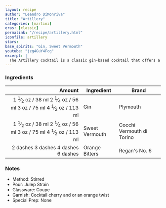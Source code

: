 ```yaml
---
layout: recipe
author: "Leandro DiMonriva"
title: "Artillery"
categories: [martini]
eras: [classic]
permalink: "/recipe/artillery.html"
iconfile: artillery
stars:
base_spirits: "Gin, Sweet Vermouth"
youtube: "jzg4GuY4Fcg"
excerpt: |
  The Artillery cocktail is a classic gin-based cocktail that offers a unique twist on the traditional Martini. It's known for its balanced blend of sweet and savory flavors, with a subtle herbaceousness from the gin.
---
```


### Ingredients

|   Amount | Ingredient     | Brand                     |
| -------: | -------------- | ------------------------- |
|   <span class="onex active">1 <sup>1</sup>&frasl;<sub>2</sub> oz  / 38 ml</span> <span class="onehalfx">2 <sup>1</sup>&frasl;<sub>4</sub> oz  / 56 ml</span> <span class="twox">3 oz  / 75 ml</span> <span class="threex">4 <sup>1</sup>&frasl;<sub>2</sub> oz  / 113 ml</span>| Gin            | Plymouth                  |
|   <span class="onex active">1 <sup>1</sup>&frasl;<sub>2</sub> oz  / 38 ml</span> <span class="onehalfx">2 <sup>1</sup>&frasl;<sub>4</sub> oz  / 56 ml</span> <span class="twox">3 oz  / 75 ml</span> <span class="threex">4 <sup>1</sup>&frasl;<sub>2</sub> oz  / 113 ml</span>| Sweet Vermouth | Cocchi Vermouth di Torino |
| <span class="onex active">2 dashes</span> <span class="onehalfx">3 dashes</span> <span class="twox">4 dashes</span> <span class="threex">6 dashes</span>| Orange Bitters | Regan's No. 6             |

### Notes

- Method: Stirred
- Pour: Julep Strain
- Glassware: Coupe
- Garnish: Cocktail cherry and or an orange twist
- Special Prep: None

